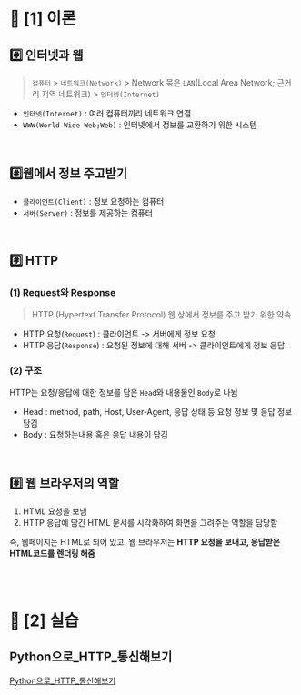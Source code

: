 # 📌 [1] 이론
## #️⃣ 인터넷과 웹
> `컴퓨터`  > `네트워크(Network)` > Network 묶은 `LAN`(Local Area Network; 근거리 지역 네트워크) > `인터넷(Internet)`

- `인터넷(Internet)` : 여러 컴퓨터끼리 네트워크 연결
- `WWW(World Wide Web;Web)` : 인터넷에서 정보를 교환하기 위한 시스템

<br>

## #️⃣웹에서 정보 주고받기
- `클라이언트(Client)` : 정보 요청하는 컴퓨터
- `서버(Server)` : 정보를 제공하는 컴퓨터

<br>

## #️⃣ HTTP
### (1) Request와 Response
> HTTP  (Hypertext Transfer Protocol)
웹 상에서 정보를 주고 받기 위한 약속
- HTTP 요청(`Request`) : 클라이언트 -> 서버에게 정보 요청
- HTTP 응답(`Response`) : 요청된 정보에 대해 서버 -> 클라이언트에게 정보 응답

### (2) 구조
HTTP는 요청/응답에 대한 정보를 담은 `Head`와 내용물인 `Body`로 나뉨

- Head : method, path, Host, User-Agent, 응답 상태 등 요청 정보 및 응답 정보 담김
- Body : 요청하는내용 혹은 응답 내용이 담김


<br>

## #️⃣ 웹 브라우저의 역할 
1. HTML 요청을 보냄
2. HTTP 응답에 담긴 HTML 문서를 시각화하여 화면을 그려주는 역할을 담당함  

즉, 웹페이지는 HTML로 되어 있고, 웹 브라우저는 __HTTP 요청을 보내고, 응답받은 HTML코드를 렌더링 해줌__  


<br><br>

# 📌 [2] 실습 
## Python으로_HTTP_통신해보기
[Python으로_HTTP_통신해보기](https://github.com/HyeM207/TIL/blob/main/HTML%2CWEB/Python%EC%9C%BC%EB%A1%9C_HTTP_%ED%86%B5%EC%8B%A0%ED%95%B4%EB%B3%B4%EA%B8%B0.ipynb)
